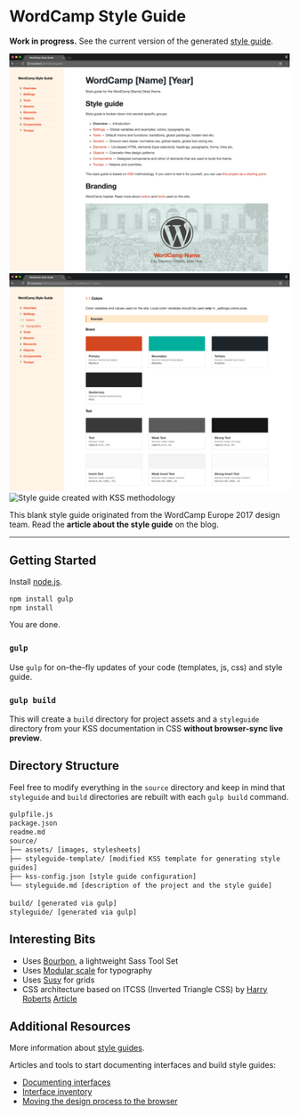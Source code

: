 # WordCamp Style Guide

**Work in progress.** See the current version of the generated [style guide](https://lucijanblagonic.github.io/wordcamp-style-guide/styleguide/).

![Style guide created with KSS methodology](screenshot-style-guide.png)
![Style guide created with KSS methodology](screenshot-style-guide-colors.png)
![Style guide created with KSS methodology](screenshot-style-guide-heading.png)

This blank style guide originated from the WordCamp Europe 2017 design team. Read the **article about the style guide** on the blog.

---

## Getting Started

Install [node.js](http://nodejs.org).

	npm install gulp
	npm install

You are done.

### `gulp`

Use `gulp` for on–the–fly updates of your code (templates, js, css) and style guide.

### `gulp build`

This will create a `build` directory for project assets and a `styleguide` directory from your KSS documentation in CSS **without browser-sync live preview**.

## Directory Structure

Feel free to modify everything in the `source` directory and keep in mind that `styleguide` and `build` directories are rebuilt with each `gulp build` command.

	gulpfile.js
	package.json
	readme.md
	source/
	├── assets/ [images, stylesheets]
	├── styleguide-template/ [modified KSS template for generating style guides]
	├── kss-config.json [style guide configuration]
	└── styleguide.md [description of the project and the style guide]

	build/ [generated via gulp]
	styleguide/ [generated via gulp]

## Interesting Bits

* Uses [Bourbon](bourbon.io), a lightweight Sass Tool Set
* Uses [Modular scale](https://github.com/modularscale/modularscale-sass) for typography
* Uses [Susy](susy.oddbird.net) for grids
* CSS architecture based on ITCSS (Inverted Triangle CSS) by [Harry Roberts](http://csswizardry.com) [Article](http://www.creativebloq.com/web-design/manage-large-css-projects-itcss-101517528)

## Additional Resources

More information about [style guides](http://www.styleguides.io/).

Articles and tools to start documenting interfaces and build style guides:

* [Documenting interfaces](http://polarnorth.org/blog/documenting-interfaces/)
* [Interface inventory](https://github.com/lucijanblagonic/interface-inventory/)
* [Moving the design process to the browser](http://polarnorth.org/blog/moving-the-design-process-to-the-browser/)